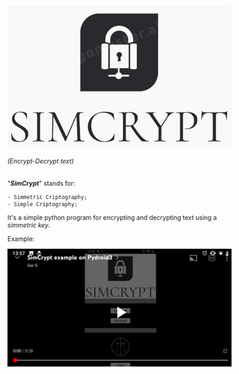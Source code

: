 ![This is an image](https://raw.githubusercontent.com/Uriel-SG/SimCrypt/main/simcrypt.png)

###### *(Encrypt-Decrypt text)*

"***SimCrypt***" stands for:

    - Simmetric Criptography;
    - Simple Criptography;

It's a simple python program for encrypting and decrypting text using a *simmetric key*.

Example:

[![Watch the video](https://raw.githubusercontent.com/Uriel-SG/SimCrypt/main/IMG_20220930_135837.jpg)](https://youtu.be/HtVu3Jk8brs)

